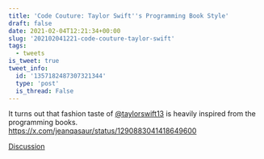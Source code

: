 ```yaml
---
title: 'Code Couture: Taylor Swift''s Programming Book Style'
draft: false
date: 2021-02-04T12:21:34+00:00
slug: '202102041221-code-couture-taylor-swift'
tags:
  - tweets
is_tweet: true
tweet_info:
  id: '1357182487307321344'
  type: 'post'
  is_thread: False
---
```




It turns out that fashion taste of [@taylorswift13](https://x.com/taylorswift13) is heavily inspired from the programming books. <https://x.com/jeanqasaur/status/1290883041418649600>

[Discussion](https://x.com/sytelus/status/1357182487307321344)
